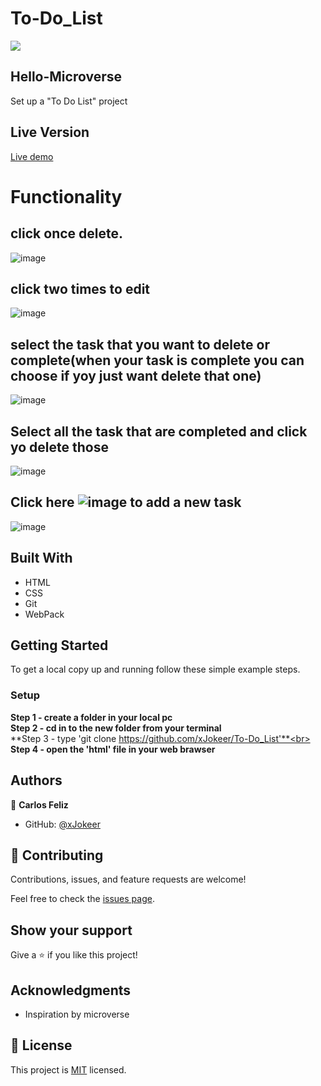 # To-Do_List

![](https://img.shields.io/badge/Microverse-blueviolet)

## Hello-Microverse

Set up a "To Do List" project


## Live Version

[Live demo](https://xjokeer.github.io/To-Do_List/)

# Functionality 
## click once delete.
![image](https://user-images.githubusercontent.com/74747182/130277540-ee16e37f-a166-4814-9a3c-6485768d033a.png)

## click two times to edit
![image](https://user-images.githubusercontent.com/74747182/130278490-1efd2279-cbd0-4ff5-b0ca-723d3144856b.png)
## select the task that you want to delete or complete(when your task is complete you can choose if yoy just want delete that one)
![image](https://user-images.githubusercontent.com/74747182/130278082-317c3454-099d-426b-94fe-6250f1416cb9.png)
## Select all the task that are completed and click yo delete those
![image](https://user-images.githubusercontent.com/74747182/130278372-842470e8-ee29-41c2-a288-8478aa28b70a.png)

## Click here ![image](https://user-images.githubusercontent.com/74747182/130278627-9fba1b66-3fb4-4405-912d-1c06b8cf6e51.png) to add a new task
![image](https://user-images.githubusercontent.com/74747182/130278542-2cc9efcc-47e4-4c71-b362-8325c1518e33.png)

## Built With

- HTML
- CSS
- Git
- WebPack

## Getting Started

To get a local copy up and running follow these simple example steps.


### Setup
**Step 1 - create a folder in your local pc** <br>
**Step 2 - cd in to the new folder from your terminal**<br>
**Step 3 - type 'git clone https://github.com/xJokeer/To-Do_List'**<br>
**Step 4 - open the 'html' file in your web brawser**

## Authors

👤 **Carlos Feliz**

- GitHub: [@xJokeer](https://github.com/xJokeer)

## 🤝 Contributing

Contributions, issues, and feature requests are welcome!

Feel free to check the [issues page](https://github.com/xJokeer/To-Do_List/issues).

## Show your support

Give a ⭐️ if you like this project!

## Acknowledgments
- Inspiration by microverse

## 📝 License

This project is [MIT](https://github.com/git/git-scm.com/blob/main/MIT-LICENSE.txt) licensed.